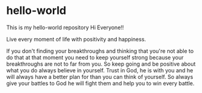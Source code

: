 # hello-world
This is my hello-world repository
Hi Everyone!!

Live every moment of life with positivity and happiness.

If you don't finding your breakthroughs and thinking that you're not able to do that at that moment you need to keep yourself strong because your breakthroughs are not to far from you. So keep going and be positive about what you do always believe in yourself. Trust in God, he is with you and he will always have a better plan for than you can think of yourself. So always give your battles to God he will fight them and help you to win every battle.
